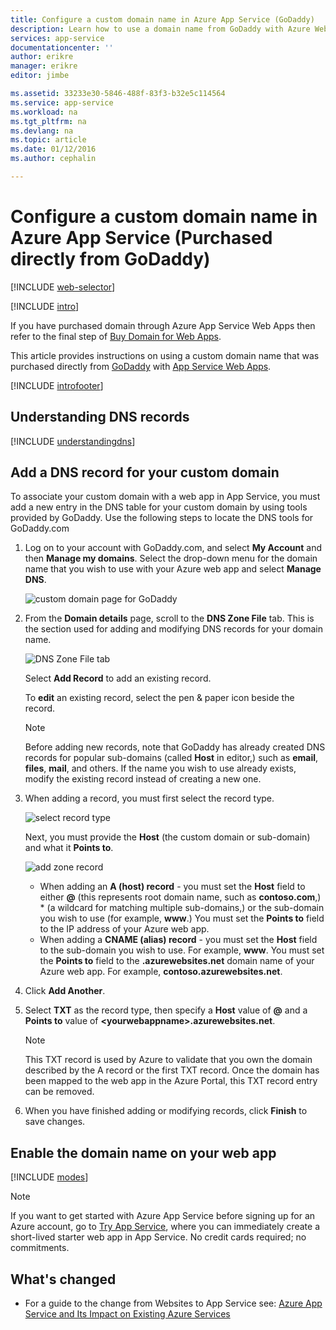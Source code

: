 ```yaml
---
title: Configure a custom domain name in Azure App Service (GoDaddy)
description: Learn how to use a domain name from GoDaddy with Azure Web Apps
services: app-service
documentationcenter: ''
author: erikre
manager: erikre
editor: jimbe

ms.assetid: 33233e30-5846-488f-83f3-b32e5c114564
ms.service: app-service
ms.workload: na
ms.tgt_pltfrm: na
ms.devlang: na
ms.topic: article
ms.date: 01/12/2016
ms.author: cephalin

---
```

# Configure a custom domain name in Azure App Service (Purchased directly from GoDaddy)
[!INCLUDE [web-selector](../../includes/websites-custom-domain-selector.md)]

[!INCLUDE [intro](../../includes/custom-dns-web-site-intro.md)]

If you have purchased domain through Azure App Service Web Apps then refer to the final step of [Buy Domain for Web Apps](custom-dns-web-site-buydomains-web-app.md).

This article provides instructions on using a custom domain name that was purchased directly from [GoDaddy](https://godaddy.com) with [App Service Web Apps](http://go.microsoft.com/fwlink/?LinkId=529714).

[!INCLUDE [introfooter](../../includes/custom-dns-web-site-intro-notes.md)]

<a name="understanding-records"></a>

## Understanding DNS records
[!INCLUDE [understandingdns](../../includes/custom-dns-web-site-understanding-dns-raw.md)]

<a name="bkmk_configurecname"></a>

## Add a DNS record for your custom domain
To associate your custom domain with a web app in App Service, you must add a new entry in the DNS table for your custom domain by using tools provided by GoDaddy. Use the following steps to locate the DNS tools for GoDaddy.com

1. Log on to your account with GoDaddy.com, and select **My Account** and then **Manage my domains**. Select the drop-down menu for the domain name that you wish to use with your Azure web app and select **Manage DNS**.
   
    ![custom domain page for GoDaddy](./media/web-sites-godaddy-custom-domain-name/godaddy-customdomain.png)
2. From the **Domain details** page, scroll to the **DNS Zone File** tab. This is the section used for adding and modifying DNS records for your domain name.
   
    ![DNS Zone File tab](./media/web-sites-godaddy-custom-domain-name/godaddy-zonetab.png)
   
    Select **Add Record** to add an existing record.
   
    To **edit** an existing record, select the pen & paper icon beside the record.
   
   > [!NOTE]
   > Before adding new records, note that GoDaddy has already created DNS records for popular sub-domains (called **Host** in editor,) such as **email**, **files**, **mail**, and others. If the name you wish to use already exists, modify the existing record instead of creating a new one.
   > 
   > 
3. When adding a record, you must first select the record type.
   
    ![select record type](./media/web-sites-godaddy-custom-domain-name/godaddy-selectrecordtype.png)
   
    Next, you must provide the **Host** (the custom domain or sub-domain) and what it **Points to**.
   
    ![add zone record](./media/web-sites-godaddy-custom-domain-name/godaddy-addzonerecord.png)
   
   * When adding an **A (host) record** - you must set the **Host** field to either **@** (this represents root domain name, such as **contoso.com**,) * (a wildcard for matching multiple sub-domains,) or the sub-domain you wish to use (for example, **www**.) You must set the **Points to** field to the IP address of your Azure web app.
   * When adding a **CNAME (alias) record** - you must set the **Host** field to the sub-domain you wish to use. For example, **www**. You must set the **Points to** field to the **.azurewebsites.net** domain name of your Azure web app. For example, **contoso.azurewebsites.net**.
4. Click **Add Another**.
5. Select **TXT** as the record type, then specify a **Host** value of **@** and a **Points to** value of **&lt;yourwebappname&gt;.azurewebsites.net**.
   
   > [!NOTE]
   > This TXT record is used by Azure to validate that you own the domain described by the A record or the first TXT record. Once the domain has been mapped to the web app in the Azure Portal, this TXT record entry can be removed.
   > 
   > 
6. When you have finished adding or modifying records, click **Finish** to save changes.

<a name="enabledomain"></a>

## Enable the domain name on your web app
[!INCLUDE [modes](../../includes/custom-dns-web-site-enable-on-web-site.md)]

> [!NOTE]
> If you want to get started with Azure App Service before signing up for an Azure account, go to [Try App Service](https://azure.microsoft.com/try/app-service/), where you can immediately create a short-lived starter web app in App Service. No credit cards required; no commitments.
> 
> 

## What's changed
* For a guide to the change from Websites to App Service see: [Azure App Service and Its Impact on Existing Azure Services](http://go.microsoft.com/fwlink/?LinkId=529714)

